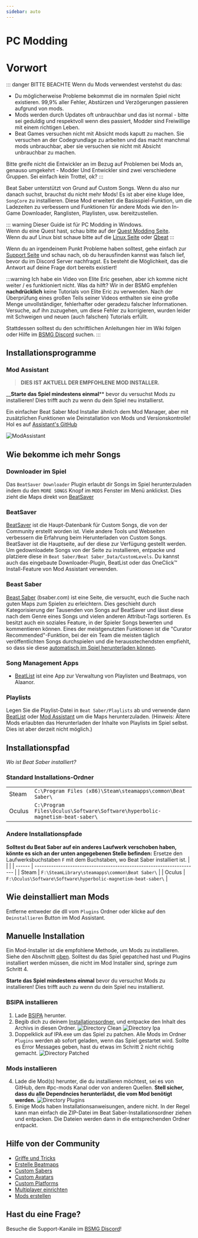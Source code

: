 ```yaml
---
sidebar: auto
---
```


# PC Modding
# Vorwort

::: danger BITTE BEACHTE Wenn du Mods verwendest verstehst du das:
- Du möglicherweise Probleme bekommst die im normalen Spiel nicht existieren. 99,9% aller Fehler, Abstürzen und Verzögerungen passieren aufgrund von mods.
- Mods werden durch Updates oft unbrauchbar und das ist normal - bitte sei geduldig und respektvoll wenn dies passiert, Modder sind Freiwillige mit einem richtigen Leben.
- Beat Games versuchen nicht mit Absicht mods kaputt zu machen. Sie versuchen an der Codegrundlage zu arbeiten und das macht manchmal mods unbrauchbar, aber sie versuchen sie nicht mit Absicht unbrauchbar zu machen.

Bitte greife nicht die Entwickler an im Bezug auf Problemen bei Mods an, genauso umgekehrt - Modder Und Entwickler sind zwei verschiedene Gruppen. Sei einfach kein Trottel, ok? :::

Beat Saber unterstützt von Grund auf Custom Songs. Wenn du also nur danach suchst, brauchst du nicht mehr Mods! Es ist aber eine kluge Idee, `SongCore` zu installieren. Diese Mod erweitert die Basisspiel-Funktion, um die Ladezeiten zu verbessern und Funktionen für andere Mods wie den In-Game Downloader, Ranglisten, Playlisten, usw. bereitzustellen.

::: warning Dieser Guide ist für PC Modding in Windows.  
Wenn du eine Quest hast, schau bitte auf der [Quest Modding Seite](/quest-modding.md).  
Wenn du auf Linux bist schaue bitte auf die [Linux Seite](/modding/linux.md) oder [Qbeat](https://github.com/geefr/beatsaber-linux-goodies/blob/master/README.md) :::

Wenn du an irgendeinem Punkt Probleme haben solltest, gehe einfach zur [Support Seite](./support) und schau nach, ob du herausfinden kannst was falsch lief, bevor du im Discord Server nachfragst. Es besteht die Möglichkeit, das die Antwort auf deine Frage dort bereits existiert!

:::warning Ich habe ein Video von Elite Eric gesehen, aber ich komme nicht weiter / es funktioniert nicht. Was da hilft? Wir in der BSMG empfehlen **nachdrücklich** keine Tutorials von Elite Eric zu verwenden. Nach der Überprüfung eines großen Teils seiner Videos enthalten sie eine große Menge unvollständiger, fehlerhafter oder geradezu falscher Informationen. Versuche, auf ihn zuzugehen, um diese Fehler zu korrigieren, wurden leider mit Schweigen und neuen (auch falschen) Tutorials erfüllt.

Stattdessen solltest du den schriftlichen Anleitungen hier im Wiki folgen oder Hilfe im [BSMG Discord](https://discord.gg/beatsabermods) suchen. :::

## Installationsprogramme
### Mod Assistant
> **DIES IST AKTUELL DER EMPFOHLENE MOD INSTALLER.**

__**Starte das Spiel mindestens einmal**** bevor du versuchst Mods zu installieren! Dies trifft auch zu wenn du dein Spiel neu installierst.

Ein einfacher Beat Saber Mod Installer ähnlich dem Mod Manager, aber mit zusätzlichen Funktionen wie Deinstallation von Mods und Versionskontrolle! Hol es auf [Assistant's GitHub](https://github.com/Assistant/ModAssistant/releases/latest)

![ModAssistant](~@images/beginners-guide/modassistant.png)

## Wie bekomme ich mehr Songs
### Downloader im Spiel
Das `BeatSaver Downloader` Plugin erlaubt dir Songs im Spiel herunterzuladen indem du den `MORE SONGS` Knopf im `MODS` Fenster im Menü anklickst. Dies zieht die Maps direkt von [BeatSaver](https://beatsaver.com)

### BeatSaver
[BeatSaver](https://beatsaver.com) ist die Haupt-Datenbank für Custom Songs, die von der Community erstellt worden ist. Viele andere Tools und Webseiten verbessern die Erfahrung beim Herunterladen von Custom Songs. BeatSaver ist die Hauptseite, auf der diese zur Verfügung gestellt werden. Um gedownloadete Songs von der Seite zu installieren, entpacke und platziere diese in `Beat Saber/Beat Saber_Data/CustomLevels`.  Du kannst auch das eingebaute Downloader-Plugin, BeatList oder das OneClick™ Install-Feature von Mod Assistant verwenden.

### Beast Saber
[Beast Saber](https://www.bsaber.com) (bsaber.com) ist eine Seite, die versucht, euch die Suche nach guten Maps zum Spielen zu erleichtern. Dies geschieht durch Kategorisierung der Tausenden von Songs auf BeatSaver und lässt diese nach dem Genre eines Songs und vielen anderen Attribut-Tags sortieren. Es besitzt auch ein soziales Feature, in der Spieler Songs bewerten und kommentieren können. Eines der meistgenutzten Funktionen ist die "Curator Recommended"-Funktion, bei der ein Team die meisten täglich veröffentlichten Songs durchspielen und die herausstechendsten empfiehlt, so dass sie diese [automatisch im Spiel herunterladen können](https://bsaber.com/beatsync/).

### Song Management Apps
* [BeatList](https://github.com/Alaanor/beatlist) ist eine App zur Verwaltung von Playlisten und Beatmaps, von Alaanor.

### Playlists
Legen Sie die Playlist-Datei in `Beat Saber/Playlists` ab und verwende dann [BeatList](https://github.com/Alaanor/beatlist) oder [Mod Assistant](https://github.com/Assistant/ModAssistant) um die Maps herunterzuladen. (Hinweis: Ältere Mods erlaubten das Herunterladen der Inhalte von Playlists im Spiel selbst. Dies ist aber derzeit nicht möglich.)

## Installationspfad
_Wo ist Beat Saber installiert?_

### Standard Installations-Ordner
|        |                                                                                      |
| ------ | ------------------------------------------------------------------------------------ |
| Steam  | `C:\Program Files (x86)\Steam\steamapps\common\Beat Saber\`                  |
| Oculus | `C:\Program Files\Oculus\Software\Software\hyperbolic-magnetism-beat-saber\` |

### Andere Installationspfade
**Solltest du Beat Saber auf ein anderes Laufwerk verschoben haben, könnte es sich an der unten angegebenen Stelle befinden:** Ersetze den Laufwerksbuchstaben `F` mit dem Buchstaben, wo Beat Saber installiert ist.
|        |                                                                       |
| ------ | --------------------------------------------------------------------- |
| Steam  | `F:\SteamLibrary\steamapps\common\Beat Saber\`                 |
| Oculus | `F:\Oculus\Software\Software\hyperbolic-magnetism-beat-saber\` |

## Wie deinstalliert man Mods
Entferne entweder die dll vom `Plugins` Ordner oder klicke auf den `Deinstallieren` Button im Mod Assistant.

## Manuelle Installation
Ein Mod-Installer ist die empfohlene Methode, um Mods zu installieren. Siehe den Abschnitt [oben](#installers). Solltest du das Spiel gepatched hast und Plugins installiert werden müssen, die nicht im Mod Installer sind, springe zum Schritt 4.

**Starte das Spiel mindestens einmal** bevor du versuchst Mods zu installieren! Dies trifft auch zu wenn du dein Spiel neu installierst.
### BSIPA installieren
1. Lade [BSIPA](https://github.com/bsmg/BeatSaber-IPA-Reloaded/releases) herunter.
2. Begib dich zu deinem [Installationsordner.](#install-folder) und entpacke den Inhalt des Archivs in diesen Ordner. ![Directory Clean](~@images/beginners-guide/directory-clean.png "Directory Clean") ![Directory Ipa](~@images/beginners-guide/directory-ipa.png "Directory Ipa")
3. Doppelklick auf IPA.exe um das Spiel zu patchen. Alle Mods im Ordner `Plugins` werden ab sofort geladen, wenn das Spiel gestartet wird. Sollte es Error Messages geben, hast du etwas im Schritt 2 nicht richtig gemacht. ![Directory Patched](~@images/beginners-guide/directory-patched.png "Directory Patched")

### Mods installieren
4. Lade die Mod(s) herunter, die du installieren möchtest, sei es von GitHub, dem #pc-mods Kanal oder von anderen Quellen. **Stell sicher, dass du alle Dependncies herunterlädst, die vom Mod benötigt werden.** ![Directory Plugins](~@images/beginners-guide/directory-plugins.png "Directory Plugins")
5. Einige Mods haben Installationsanweisungen, andere nicht. In der Regel kann man einfach die ZIP-Datei im Beat Saber-Installationsordner ziehen und entpacken. Die Dateien werden dann in die entsprechenden Ordner entpackt.


## Hilfe von der Community
* [Griffe und Tricks](./grips-and-tricks.md)
* [Erstelle Beatmaps](/mapping/)
* [Custom Sabers](/models/custom-sabers.md)
* [Custom Avatars](/models/custom-avatars.md)
* [Custom Platforms](/models/custom-platforms.md)
* [Multiplayer einrichten](https://bs.assistant.moe/Multiplayer/)
* [Mods erstellen](/modding/)

## Hast du eine Frage?
Besuche die Support-Kanäle im [BSMG Discord](https://discord.gg/beatsabermods)!
